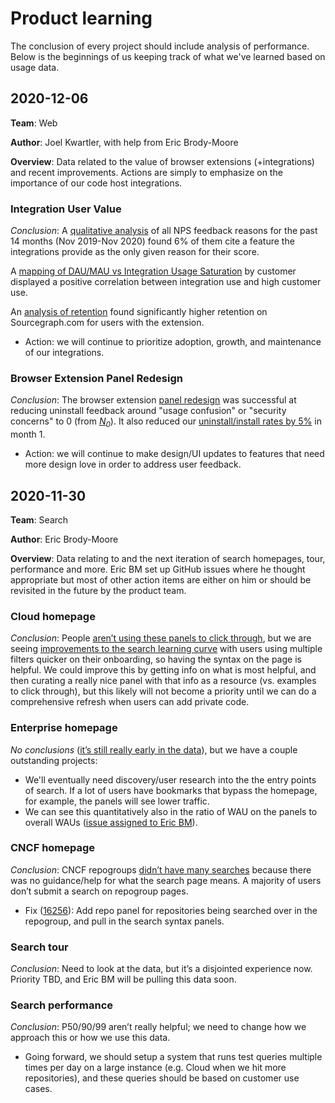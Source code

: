 # Product learning

The conclusion of every project should include analysis of performance. Below is the beginnings of us keeping track of what we've learned based on usage data.

## 2020-12-06

**Team**: Web

**Author**: Joel Kwartler, with help from Eric Brody-Moore

**Overview**: Data related to the value of browser extensions (+integrations) and recent improvements. Actions are simply to emphasize on the importance of our code host integrations. 

### Integration User Value

_Conclusion_: A [qualitative analysis](https://sourcegraph.looker.com/explore/sourcegraph_events/nps_submissions?qid=YDTCYMvtpsTde5VyPvwTni) of all NPS feedback reasons for the past 14 months (Nov 2019-Nov 2020) found 6% of them cite a feature the integrations provide as the only given reason for their score. 

A [mapping of DAU/MAU vs Integration Usage Saturation](https://sourcegraph.looker.com/merge?mid=O70qAsSQSePBKsg8R78n31&toggle=vis) by customer displayed a positive correlation between integration use and high customer use. 

An [analysis of retention](https://docs.google.com/presentation/d/1zH6kyUC2RT8Ss0b1Tv57fo3Tg5NflHZT44BE9nCYmLk/edit?ts=5fcb2950#slide=id.gaf6f52a0fb_0_1) found significantly higher retention on Sourcegraph.com for users with the extension. 

-  Action: we will continue to prioritize adoption, growth, and maintenance of our integrations. 

### Browser Extension Panel Redesign

_Conclusion_: The browser extension [panel redesign](https://docs.google.com/presentation/d/1zH6kyUC2RT8Ss0b1Tv57fo3Tg5NflHZT44BE9nCYmLk/edit?ts=5fcb2950#slide=id.gaf6f52a0fb_0_7) was successful at reducing uninstall feedback around "usage confusion" or "security concerns" to 0 (from [*N<sub>0</sub>*][N0]). It also reduced our [uninstall/install rates by 5%](https://docs.google.com/spreadsheets/d/1nRmZTPbXNKfh2xc2bZPOySB7A2YSUOaDBfFLmdpHHgo/edit#gid=1640698666&range=V24) in month 1. 

- Action: we will continue to make design/UI updates to features that need more design love in order to address user feedback.

## 2020-11-30

**Team**: Search

**Author**: Eric Brody-Moore

**Overview**: Data relating to and the next iteration of search homepages, tour, performance and more. Eric BM set up GitHub issues where he thought appropriate but most of other action items are either on him or should be revisited in the future by the product team.

### Cloud homepage

_Conclusion_: People [aren’t using these panels to click through](https://docs.google.com/presentation/d/1Rs3xUURNXy0-Bk-8T2BfVP96nZZpIW74NcbPotQ0w7w/edit#slide=id.ga56aa0b39d_0_0), but we are seeing [improvements to the search learning curve](https://docs.google.com/presentation/d/1Rs3xUURNXy0-Bk-8T2BfVP96nZZpIW74NcbPotQ0w7w/edit#slide=id.ga8c2441d17_0_25) with users using multiple filters quicker on their onboarding, so having the syntax on the page is helpful. We could improve this by getting info on what is most helpful, and then curating a really nice panel with that info as a resource (vs. examples to click through), but this likely will not become a priority until we can do a comprehensive refresh when users can add private code.

### Enterprise homepage

_No conclusions_ ([it’s still really early in the data](https://sourcegraph.looker.com/looks/723)), but we have a couple outstanding projects:

- We'll eventually need discovery/user research into the the entry points of search. If a lot of users have bookmarks that bypass the homepage, for example, the panels will see lower traffic.
- We can see this quantitatively also in the ratio of WAU on the panels to overall WAUs ([issue assigned to Eric BM](https://github.com/sourcegraph/analytics/issues/80)).

### CNCF homepage

_Conclusion_: CNCF repogroups [didn’t have many searches](https://docs.google.com/presentation/d/1Rs3xUURNXy0-Bk-8T2BfVP96nZZpIW74NcbPotQ0w7w/edit#slide=id.ga98b1e463b_0_0) because there was no guidance/help for what the search page means. A majority of users don’t submit a search on repogroup pages.

- Fix ([16256](https://github.com/sourcegraph/sourcegraph/issues/16256)): Add repo panel for repositories being searched over in the repogroup, and pull in the search syntax panels.

### Search tour

_Conclusion_: Need to look at the data, but it’s a disjointed experience now. Priority TBD, and Eric BM will be pulling this data soon.

### Search performance

_Conclusion_: P50/90/99 aren’t really helpful; we need to change how we approach this or how we use this data.

- Going forward, we should setup a system that runs test queries multiple times per day on a large instance (e.g. Cloud when we hit more repositories), and these queries should be based on customer use cases.

[N0]: https://docs.google.com/document/d/1iMlVh_Wm47v4YRpEvazrC5lmbJLkXwlGAEelTCqIx5Q/edit 